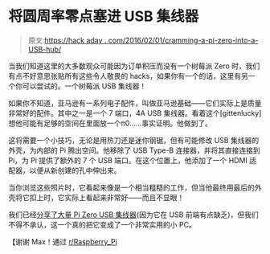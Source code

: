 # 将圆周率零点塞进 USB 集线器

> 原文:[https://hack aday . com/2016/02/01/cramming-a-pi-zero-into-a-USB-hub/](https://hackaday.com/2016/02/01/cramming-a-pi-zero-into-a-usb-hub/)

当我们知道这里的大多数观众可能因为订单积压而没有一个树莓派 Zero 时，我们有点不好意思张贴所有这些令人敬畏的 hacks，如果你有一个的话，这里有另一个你可以尝试的。一个树莓派 USB 集线器！

如果你不知道，亚马逊有一系列电子配件，叫做亚马逊基础——它们实际上是质量非常好的配件。其中之一是一个 7 端口，4A USB 集线器。看着这个[gittenlucky]想他可能有足够的空间在里面放一个π0……事实证明。他做到了。

这将需要一个小技巧，无论是用热刀还是迷你钢锯，但有可能修改 USB 集线器的外壳，为内部的 Pi 腾出空间。他移除了 USB Type-B 连接器，并将其直接连接到 Pi，为 Pi 提供了额外的 7 个 USB 端口。在这个位置上，他添加了一个 HDMI 适配器，以便从新创建的孔中伸出来。

当你浏览这些照片时，它看起来像是一个相当粗糙的工作，但当他最终用最后的外壳将它扣上时，它实际上看起来非常好——而且不显眼！

我们已经[分享了大量 Pi Zero USB 集线器](http://hackaday.com/2015/12/30/yet-another-pi-zero-usb-hub-2/)(因为它在 USB 前端有点缺乏)，但我们不得不承认，这一个真的把它变成了一个非常实用的小 PC。

【谢谢 Max！通过 [r/Raspberry_Pi](https://www.reddit.com/r/raspberry_pi/comments/43gcat/i_crammed_my_pi_zero_into_a_usb_hub_photos_of_the/)